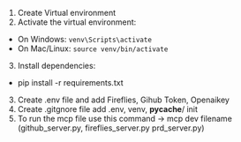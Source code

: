 1. Create Virtual environment
2. Activate the virtual environment:
- On Windows: `venv\Scripts\activate`
- On Mac/Linux: `source venv/bin/activate`
3. Install dependencies:
- pip install -r requirements.txt
3. Create .env file and add Fireflies, Gihub Token, Openaikey
4. Create .gitgnore file add .env, venv, __pycache__/ init
5. To run the mcp file use this command -> mcp dev filename (github_server.py, fireflies_server.py prd_server.py)
